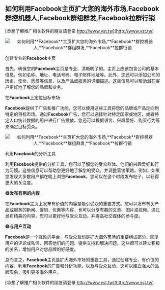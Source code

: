## **如何利用**Facebook**主页扩大您的海外市场,**Facebook**群控机器人,**Facebook**群组群发,**Facebook**拉群行销**

[😍想了解推广相关软件的朋友请登录 http://www.vst.tw](http://www.vst.tw)

 <center><img src="https://vst.tw/MP4/tuiguang/png/6.png" alt="如何利用**Facebook**主页扩大您的海外市场,**Facebook**群控机器人,**Facebook**群组群发,**Facebook**拉群行销"></center>

创建专业的**Facebook**主页

首先，确保您的**Facebook**主页是专业、清晰明了的。主页上应该包含公司的基本信息，例如名称、地址、电话号码、电子邮件地址等。此外，您还可以添加公司的历史、使命、愿景等信息，以及产品或服务的详细描述。这些信息可以帮助潜在客户更好地了解您的品牌和业务。

在**Facebook**上定位目标市场

**Facebook**提供了广告和推广功能，您可以使用这些工具将您的品牌或产品定向到特定的目标市场。通过**Facebook**广告，您可以选择针对特定国家或地区，或者特定人口统计数据的用户进行广告投放。您还可以根据语言、兴趣爱好、购买行为等来确定目标受众。

 <center><img src="https://vst.tw/MP4/tuiguang/png/4.png" alt="如何利用**Facebook**主页扩大您的海外市场,**Facebook**群控机器人,**Facebook**群组群发,**Facebook**拉群行销"></center>

利用**Facebook**的分析工具

利用**Facebook**提供的分析工具，您可以了解您的受众群体、他们的兴趣爱好和行为习惯。这些信息可以帮助您更好地了解您的受众，并调整营销策略。例如，如果您发现大多数用户都在晚上浏览**Facebook**，您可以在这个时段发布帖子，以获得更大的关注度。

**😄发布有用的内容**

在**Facebook**主页上发布有价值的内容是吸引受众的重要方式。您可以发布有关产品或服务的新闻、促销、优惠等内容，也可以分享有趣的文章、图片或视频。通过发布精美的内容，您可以更好地与受众互动，并提高社交媒体的参与度。

**😄与用户互动**

**Facebook**是一个互动的平台，与受众互动是扩大海外市场的重要组成部分。回复用户的评论或私信、回答他们的问题、提供支持和解决问题，这些都可以建立积极的关系，增加用户对您品牌的好感度。

总而言之，**Facebook**主页是扩大海外市场的重要工具，通过创建专业、有价值的内容、利用**Facebook**的广告和分析功能，以及与受众互动，您可以建立强大的品牌形象，吸引更多海外用户。

[😍想了解推广相关软件的朋友请登录 http://www.vst.tw](http://www.vst.tw)



